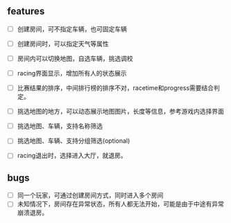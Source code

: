 ## features
- [ ] 创建房间，可不指定车辆，也可固定车辆
- [ ] 创建房间时，可以指定天气等属性
- [ ] 房间内可以切换地图，自选车辆，挑选调校
- [ ] racing界面显示，增加所有人的状态展示
- [ ] 比赛结果的排序，中间排行榜的排序不对，racetime和progress需要结合判定。
- [ ] 挑选地图的地方，可以动态展示地图图片，长度等信息，参考游戏内选择界面
- [ ] 挑选地图、车辆，支持名称筛选
- [ ] 挑选地图、车辆、支持分组筛选(optional)
- [ ] racing退出时，选择进入大厅，就退房。


## bugs
- [ ] 同一个玩家，可通过创建房间方式，同时进入多个房间
- [ ] 未知情况下，房间存在异常状态，所有人都无法开始，可能是由于中途有异常崩溃退房。